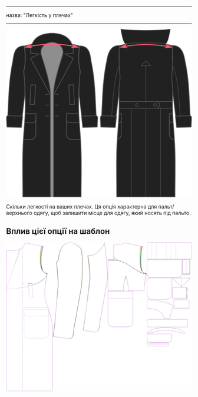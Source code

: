 - - -
назва: "Легкість у плечах"
- - -

![Легкість у плечах](./shoulderease.svg)

Скільки легкості на ваших плечах. Ця опція характерна для пальт/верхнього одягу, щоб залишити місце для одягу, який носять під пальто.

## Вплив цієї опції на шаблон

![На цьому зображенні показано вплив цієї опції шляхом накладання декількох варіантів, які мають різне значення для цієї опції](carlton_shoulderease_sample.svg "Вплив цієї опції на шаблон")
